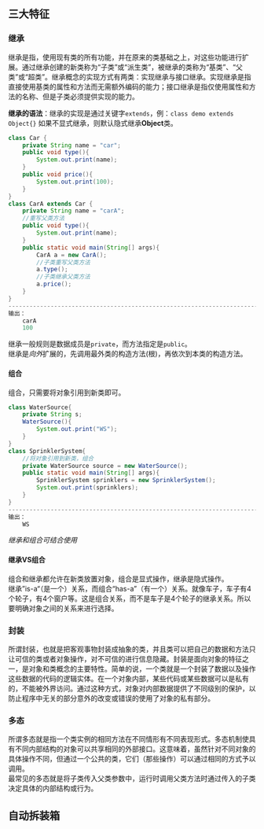 ## 三大特征

### 继承

继承是指，使用现有类的所有功能，并在原来的类基础之上，对这些功能进行扩展。通过继承创建的新类称为“子类”或“派生类”，被继承的类称为“基类”、“父类”或“超类”。继承概念的实现方式有两类：实现继承与接口继承。实现继承是指直接使用基类的属性和方法而无需额外编码的能力；接口继承是指仅使用属性和方法的名称、但是子类必须提供实现的能力。

**继承的语法**：继承的实现是通过关键字`extends`，例：`class demo extends Object{}` 如果不显式继承，则默认隐式继承**Object**类。

```java
class Car {
	private String name = "car";
    public void type(){
		System.out.print(name);
    }
    public void price(){
        System.out.print(100);
    }
}
class CarA extends Car {
    private String name = "carA";
    //重写父类方法
    public void type(){
        System.out.print(name);
    }
    public static void main(String[] args){
        CarA a = new CarA();
        //子类重写父类方法
        a.type();
        //子类继承父类方法
        a.price();
    }
}
-----------------------------------------------------------------------------------------
输出：
    carA
    100
```

继承一般规则是数据成员是`private`，而方法指定是`public`。  
继承是*向外*扩展的，先调用最外类的构造方法(根)，再依次到本类的构造方法。

#### 组合

组合，只需要将对象引用到新类即可。

```java
class WaterSource{
    private String s;
    WaterSource(){
        System.out.print("WS");
    }
}
class SprinklerSystem{
    //将对象引用到新类，组合
    private WaterSource source = new WaterSource();
    public static void main(String[] args){
        SprinklerSystem sprinklers = new SprinklerSystem();
        System.out.print(sprinklers);
    }
}
-----------------------------------------------------------------------------------------
输出：
    WS
```

*继承和组合可结合使用*

#### 继承VS组合

组合和继承都允许在新类放置对象，组合是显式操作，继承是隐式操作。  
继承”is-a“（是一个）关系，而组合“has-a”（有一个）关系。就像车子，车子有4个轮子，有4个窗户等。这是组合关系，而不是车子是4个轮子的继承关系。所以要明确对象之间的关系来进行选择。

### 封装

所谓封装，也就是把客观事物封装成抽象的类，并且类可以把自己的数据和方法只让可信的类或者对象操作，对不可信的进行信息隐藏。封装是面向对象的特征之一，是对象和类概念的主要特性。简单的说，一个类就是一个封装了数据以及操作这些数据的代码的逻辑实体。在一个对象内部，某些代码或某些数据可以是私有的，不能被外界访问。通过这种方式，对象对内部数据提供了不同级别的保护，以防止程序中无关的部分意外的改变或错误的使用了对象的私有部分。

### 多态

所谓多态就是指一个类实例的相同方法在不同情形有不同表现形式。多态机制使具有不同内部结构的对象可以共享相同的外部接口。这意味着，虽然针对不同对象的具体操作不同，但通过一个公共的类，它们（那些操作）可以通过相同的方式予以调用。  
最常见的多态就是将子类传入父类参数中，运行时调用父类方法时通过传入的子类决定具体的内部结构或行为。

## 自动拆装箱

